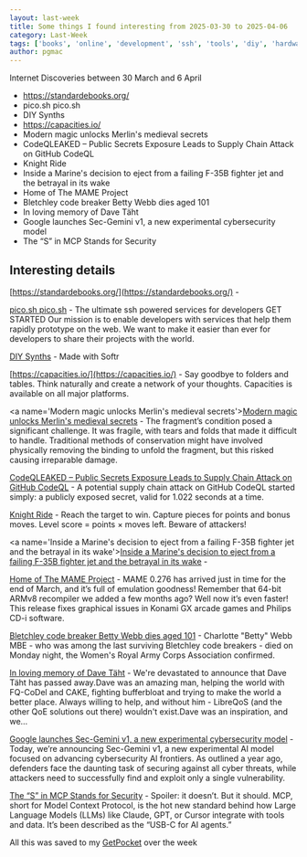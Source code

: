 ```yaml
---
layout: last-week
title: Some things I found interesting from 2025-03-30 to 2025-04-06
category: Last-Week
tags: ['books', 'online', 'development', 'ssh', 'tools', 'diy', 'hardware', 'music', 'open source', 'knowledge', 'management', 'books', 'history', 'cyber', 'github', 'secrets', 'security', 'games', 'time wasters', 'aviation', 'emulator', 'games', 'open source', 'encryption', 'in memorium', 'in memorium', 'networking', 'ai', 'cyber', 'security', 'ai', 'cyber', 'security']
author: pgmac
---
```


Internet Discoveries between 30 March and  6 April
- https://standardebooks.org/
- pico.sh pico.sh
- DIY Synths
- https://capacities.io/
- Modern magic unlocks Merlin's medieval secrets
- CodeQLEAKED – Public Secrets Exposure Leads to Supply Chain Attack on GitHub CodeQL
- Knight Ride
- Inside a Marine's decision to eject from a failing F-35B fighter jet and the betrayal in its wake
- Home of The MAME Project
- Bletchley code breaker Betty Webb dies aged 101
- In loving memory of Dave Täht
- Google launches Sec-Gemini v1, a new experimental cybersecurity model
- The “S” in MCP Stands for Security

## Interesting details

<a name='https://standardebooks.org/'>[https://standardebooks.org/](https://standardebooks.org/)</a> - 

<a name='pico.sh pico.sh'>[pico.sh pico.sh](https://pico.sh/)</a> - The ultimate ssh powered services for developers GET STARTED Our mission is to enable developers with services that help them rapidly prototype on the web. We want to make it easier than ever for developers to share their projects with the world.

<a name='DIY Synths'>[DIY Synths](https://diy-synths.snnkv.com/)</a> - Made with Softr

<a name='https://capacities.io/'>[https://capacities.io/](https://capacities.io/)</a> - Say goodbye to folders and tables. Think naturally and create a network of your thoughts. Capacities is available on all major platforms.

<a name='Modern magic unlocks Merlin's medieval secrets'>[Modern magic unlocks Merlin's medieval secrets](https://www.cam.ac.uk/stories/merlin-manuscript-discovered-cambridge)</a> - The fragment’s condition posed a significant challenge. It was fragile, with tears and folds that made it difficult to handle. Traditional methods of conservation might have involved physically removing the binding to unfold the fragment, but this risked causing irreparable damage.

<a name='CodeQLEAKED – Public Secrets Exposure Leads to Supply Chain Attack on GitHub CodeQL'>[CodeQLEAKED – Public Secrets Exposure Leads to Supply Chain Attack on GitHub CodeQL](https://www.praetorian.com/blog/codeqleaked-public-secrets-exposure-leads-to-supply-chain-attack-on-github-codeql/)</a> - A potential supply chain attack on GitHub CodeQL started simply: a publicly exposed secret, valid for 1.022 seconds at a time.

<a name='Knight Ride'>[Knight Ride](https://knightride.rakhim.org/)</a> - Reach the target to win. Capture pieces for points and bonus moves. Level score = points × moves left. Beware of attackers!

<a name='Inside a Marine's decision to eject from a failing F-35B fighter jet and the betrayal in its wake'>[Inside a Marine's decision to eject from a failing F-35B fighter jet and the betrayal in its wake](https://www.postandcourier.com/news/special_reports/marine-fighter-jet-eject-north-charleston/article_80d55e4a-f600-11ef-8ef4-03f14319ce57.html)</a> - 

<a name='Home of The MAME Project'>[Home of The MAME Project](https://www.mamedev.org/?p=549)</a> - MAME 0.276 has arrived just in time for the end of March, and it’s full of emulation goodness! Remember that 64-bit ARMv8 recompiler we added a few months ago? Well now it’s even faster! This release fixes graphical issues in Konami GX arcade games and Philips CD-i software.

<a name='Bletchley code breaker Betty Webb dies aged 101'>[Bletchley code breaker Betty Webb dies aged 101](https://www.bbc.com/news/articles/c78jd30ywv8o)</a> - Charlotte "Betty" Webb MBE - who was among the last surviving Bletchley code breakers - died on Monday night, the Women's Royal Army Corps Association confirmed.

<a name='In loving memory of Dave Täht'>[In loving memory of Dave Täht](https://libreqos.io/2025/04/01/in-loving-memory-of-dave/)</a> - We're devastated to announce that Dave Täht has passed away.Dave was an amazing man, helping the world with FQ-CoDel and CAKE, fighting bufferbloat and trying to make the world a better place. Always willing to help, and without him - LibreQoS (and the other QoE solutions out there) wouldn't exist.Dave was an inspiration, and we…

<a name='Google launches Sec-Gemini v1, a new experimental cybersecurity model'>[Google launches Sec-Gemini v1, a new experimental cybersecurity model](https://security.googleblog.com/2025/04/google-launches-sec-gemini-v1-new.html)</a> - Today, we’re announcing Sec-Gemini v1, a new experimental AI model focused on advancing cybersecurity AI frontiers. As outlined a year ago, defenders face the daunting task of securing against all cyber threats, while attackers need to successfully find and exploit only a single vulnerability.

<a name='The “S” in MCP Stands for Security'>[The “S” in MCP Stands for Security](https://elenacross7.medium.com/%EF%B8%8F-the-s-in-mcp-stands-for-security-91407b33ed6b)</a> - Spoiler: it doesn’t. But it should. MCP, short for Model Context Protocol, is the hot new standard behind how Large Language Models (LLMs) like Claude, GPT, or Cursor integrate with tools and data. It’s been described as the “USB-C for AI agents.”

All this was saved to my [GetPocket](https://getpocket.com/) over the week